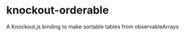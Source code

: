 knockout-orderable
==================

A Knockout.js binding to make sortable tables from observableArrays